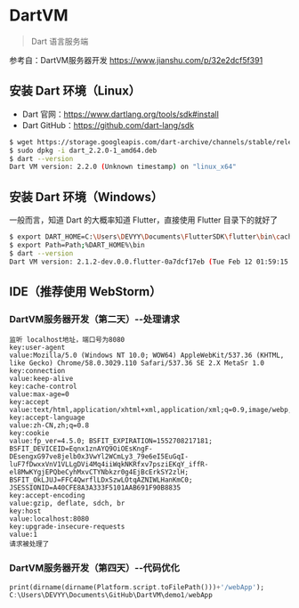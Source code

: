 # DartVM 
> Dart 语言服务端 

参考自：DartVM服务器开发 https://www.jianshu.com/p/32e2dcf5f391

## 安装 Dart 环境（Linux）
- Dart 官网：https://www.dartlang.org/tools/sdk#install
- Dart GitHub：https://github.com/dart-lang/sdk

```bash
$ wget https://storage.googleapis.com/dart-archive/channels/stable/release/latest/linux_packages/dart_2.2.0-1_amd64.deb
$ sudo dpkg -i dart_2.2.0-1_amd64.deb 
$ dart --version
Dart VM version: 2.2.0 (Unknown timestamp) on "linux_x64"
```
## 安装 Dart 环境（Windows）
一般而言，知道 Dart 的大概率知道 Flutter，直接使用 Flutter 目录下的就好了
```bash
$ export DART_HOME=C:\Users\DEVYY\Documents\FlutterSDK\flutter\bin\cache\dart-sdk
$ export Path=Path;%DART_HOME%\bin
$ dart --version
Dart VM version: 2.1.2-dev.0.0.flutter-0a7dcf17eb (Tue Feb 12 01:59:15 2019 +0000) on "windows_x64"
```
## IDE（推荐使用 WebStorm）


### DartVM服务器开发（第二天）--处理请求
```
监听 localhost地址，端口号为8080
key:user-agent
value:Mozilla/5.0 (Windows NT 10.0; WOW64) AppleWebKit/537.36 (KHTML, like Gecko) Chrome/58.0.3029.110 Safari/537.36 SE 2.X MetaSr 1.0
key:connection
value:keep-alive
key:cache-control
value:max-age=0
key:accept
value:text/html,application/xhtml+xml,application/xml;q=0.9,image/webp,*/*;q=0.8
key:accept-language
value:zh-CN,zh;q=0.8
key:cookie
value:fp_ver=4.5.0; BSFIT_EXPIRATION=1552708217181; BSFIT_DEVICEID=Eqnx1znAYQ9OiOEsKngF-DEsengxG97ve8jelb0x3VwYl2WCmLy3_79e6eI5EuGqI-luF7fDwxxVnV1VLLgDVi4Mq4iiWqkNKRfxv7psziEKqY_iffR-el8MwKYgjEPQbeCyhMxvCTYNbkzr0g4EjBcErkSY2zlH; BSFIT_OkLJUJ=FFC4QwrflLDxSzwLOtqAZNIWLHanKmC0; JSESSIONID=A40CFE8A3A333F5101AAB691F90B8835
key:accept-encoding
value:gzip, deflate, sdch, br
key:host
value:localhost:8080
key:upgrade-insecure-requests
value:1
请求被处理了
```

### DartVM服务器开发（第四天）--代码优化
```dart
print(dirname(dirname(Platform.script.toFilePath()))+'/webApp');
C:\Users\DEVYY\Documents\GitHub\DartVM\demo1/webApp
```